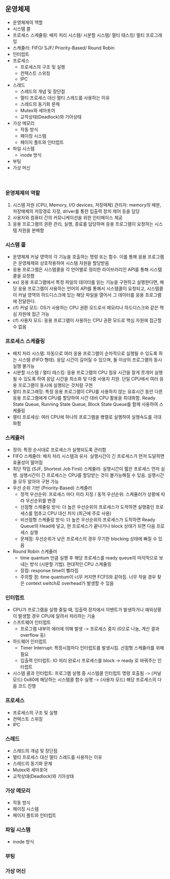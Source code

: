 ## 운영체제
- 운영체제의 역할
- 시스템 콜
- 프로세스 스케쥴링: 배치 처리 시스템/ 시분할 시스템/ 멀티 태스킹/ 멀티 프로그래밍
- 스케쥴러: FIFO/ SJF/ Priority-Based/ Round Robin
- 인터럽트
- 프로세스
  - 프로세스의 구조 및 실행
  - 컨텍스트 스위칭
  - IPC
- 스레드
  - 스레드의 개념 및 장단점
  - 멀티 프로세스 대신 멀티 스레드를 사용하는 이유
  - 스레드의 동기화 문제
  - Mutex와 세마포어
  - 교착상태(Deadlock)와 기아상태
- 가상 메모리
  - 작동 방식
  - 페이징 시스템
  - 페이지 폴트와 인터럽트
- 파일 시스템
  - inode 방식
- 부팅
- 가상 머신
<br><br><br>

### 운영체제의 역할
1. 시스템 자원 (CPU, Memory, I/O devices, 저장매체) 관리자: memory의 배분, 저장매체의 저장경로 지정, driver를 통한 입출력 장치 제어 등을 담당
2. 사용자와 컴퓨터 간의 커뮤니케이션을 위한 인터페이스 제공
3. 응용 프로그램의 권환 관리, 실행, 종료를 담당하며 응용 프로그램이 요청하는 시스템 자원을 분배함  

### 시스템 콜
- 운영체제 커널 영역의 각 기능을 호출하는 명령 또는 함수. 이를 통해 응용 프로그램은 운영체제와 상호작용하여 시스템 자원을 할당받음
- 응용 프로그램은 시스템콜을 각 언어별로 정리한 라이브러리인 API를 통해 시스템콜을 요청함
- ex) 응용 프로그램에서 특정 파일의 데이터를 읽는 기능을 구현하고 실행한다면, 해당 응용 프로그램이 사용하는 언어의 API를 통해서 시스템콜이 요청되고, 시스템콜이 커널 영역의 하드디스크에 있는 해당 파일을 열어서 그 데이터를 응용 프로그램에 전달한다.
- cf) 커널 모드: OS가 사용하는 CPU 권환 모드로서 메모리나 하드디스크와 같은 핵심 자원에 접근 가능
- cf) 사용자 모드: 응용 프로그램이 사용하는 CPU 권환 모드로 핵심 자원에 접근할 수 없음

### 프로세스 스케쥴링
- 배치 처리 시스템: 자동으로 여러 응용 프로그램이 순차적으로 실행될 수 있도록 하는 시스템 (FIFO 형태). 응답 시간이 길어질 수 있으며, 둘 이상의 프로그램의 동시 실행 불가능
- 시분할 시스템 / 멀티 태스킹: 응용 프로그램의 CPU 점유 시간을 잘게 쪼개어 실행될 수 있도록 하여 응답 시간을 최소화 및 다중 사용자 지원. 단일 CPU에서 여러 응용 프로그램이 동시에 실행되는 것처럼 구현
- 멀티 프로그래밍: 특정 응용 프로그램이 CPU를 사용하지 않는 유휴시간 동안 다른 응용 프로그램에게 CPU를 할당하여 시간 대비 CPU 활용을 최대화함. Ready State Queue, Running State Queue, Block State Queue를 함께 사용하여 스케쥴링
- 멀티 프로세싱: 여러 CPU에 하나의 프로그램을 병렬로 실행하여 실행속도를 극대화함

### 스케쥴러
- 정의: 특정 순서대로 프로세스가 실행되도록 관리함
- FIFO 스케쥴러: 배치 처리 시스템과 유사. 실행시간이 긴 프로세스가 먼저 도달하면 효율성이 떨어짐
- 최단 작업 (SJF, Shortest Job First) 스케쥴러: 실행시간이 짧은 프로세스 먼저 실행. 실행시간이 긴 프로세스는 CPU를 할당받는 것이 불가능해질 수 있음. 실행시간을 모두 알아야 구현 가능
- 우선 순위 기반 (Priority-Based) 스케쥴러 
  - 정적 우선순위: 프로세스 마다 미리 지정 / 동적 우선순위: 스케쥴러가 상황에 따라 우선순위를 변경
  - 선점형 스케쥴링 방식: 더 높은 우선순위의 프로세스가 도착하면 실행중인 프로세스를 멈추고 CPU 대신 차지 (최근에 주로 사용)
  - 비선점형 스케쥴링 방식: 더 높은 우선순위의 프로세스가 도착하면 Ready Queue의 Head에 넣고, 현 프로세스가 끝나거나 block 상태가 되면 다음 프로세스 실행
  - 문제점: 우선순위가 낮은 프로세스의 경우 무기한 blocking 상태에 빠질 수 있음
- Round Robin 스케쥴러
  - time quantum 만큼 실행 후 해당 프로세스를 ready queue의 마지막으로 보내는 방식 (시분할 기법). 현대적인 CPU 스케쥴링
  - 장점: response time이 빨라짐
  - 주의할 점: time quantum이 너무 커지면 FCFS와 같아짐. 너무 작을 경우 잦은 context switch로 overhead가 발생할 수 있음

### 인터럽트
- CPU가 프로그램을 실행 중일 때, 입출력 장치에서 이벤트가 발생하거나 예외상황이 발생할 경우 CPU에 알려서 처리하는 기술
- 스프트웨어 인터럽트  
  - 프로그램 내부의 에러에 의해 발생 -> 프로세스 중지 (0으로 나눔, 계산 결과 overflow 등)
- 하드웨어 인터럽트
  - Timer Interrupt: 특정시점마다 인터럽트를 발생시킴. 선점형 스케쥴러를 위해 필요
  - 입출력 인터럽트: IO 처리 완료시 프로세스를 block -> ready 로 바꿔주는 인터럽트
- 시스템 콜과 인터럽트: 프로그램 실행 중 시스템콜 인터럽트 명령 호출됨 -> (커널 모드) 0x80에 해당하는 시스템콜 함수 실행 -> (사용자 모드) 해당 프로세스의 다음 코드 진행
  
### 프로세스
- 프로세스의 구조 및 실행
- 컨텍스트 스위칭
- IPC
  
### 스레드
- 스레드의 개념 및 장단점
- 멀티 프로세스 대신 멀티 스레드를 사용하는 이유
- 스레드의 동기화 문제
- Mutex와 세마포어
- 교착상태(Deadlock)와 기아상태
  
### 가상 메모리
  - 작동 방식
  - 페이징 시스템
  - 페이지 폴트와 인터럽트
  
### 파일 시스템
  - inode 방식
  
### 부팅

### 가상 머신
